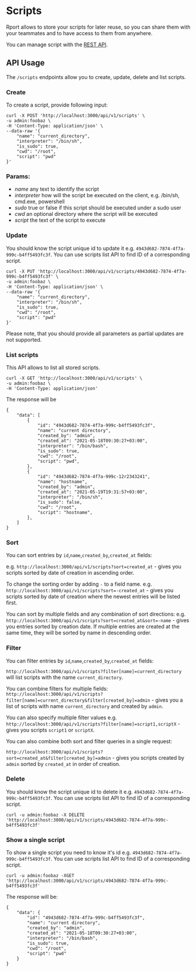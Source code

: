 # Scripts
Rport allows to store your scripts for later reuse, so you can share them with your teammates and to have access to them from anywhere.

You can manage script with the [REST API](https://petstore.swagger.io/?url=https://raw.githubusercontent.com/cloudradar-monitoring/rport/master/api-doc.yml#/Scripts).

## API Usage
The `/scripts` endpoints allow you to create, update, delete and list scripts.

### Create
To create a script, provide following input:

```
curl -X POST 'http://localhost:3000/api/v1/scripts' \
-u admin:foobaz \
-H 'Content-Type: application/json' \
--data-raw '{
	"name": "current_directory",
	"interpreter": "/bin/sh",
	"is_sudo": true,
	"cwd": "/root",
	"script": "pwd"
}'
```

### Params:

- _name_ any text to identify the script
- _interpreter_  how will the script be executed on the client, e.g. /bin/sh, cmd.exe, powershell
- _sudo_ true or false if this script should be executed under a sudo user
- _cwd_ an optional directory where the script will be executed
- _script_ the text of the script to execute

### Update
You should know the script unique id to update it e.g. `4943d682-7874-4f7a-999c-b4ff5493fc3f`. 
You can use scripts list API to find ID of a corresponding script.

```
curl -X PUT 'http://localhost:3000/api/v1/scripts/4943d682-7874-4f7a-999c-b4ff5493fc3f' \
-u admin:foobaz \
-H 'Content-Type: application/json' \
--data-raw '{
	"name": "current_directory",
	"interpreter": "/bin/sh",
	"is_sudo": true,
	"cwd": "/root",
	"script": "pwd"
}'
```
Please note, that you should provide all parameters as partial updates are not supported. 

### List scripts
This API allows to list all stored scripts.

```
curl -X GET 'http://localhost:3000/api/v1/scripts' \
-u admin:foobaz \
-H 'Content-Type: application/json'
```

The response will be

```
{
    "data": [
        {
            "id": "4943d682-7874-4f7a-999c-b4ff5493fc3f",
            "name": "current directory",
            "created_by": "admin",
            "created_at": "2021-05-18T09:30:27+03:00",
            "interpreter": "/bin/bash",
            "is_sudo": true,
            "cwd": "/root",
            "script": "pwd",
        },
        {
            "id": "4943d682-7874-4f7a-999c-12r2343241",
            "name": "hostname",
            "created_by": "admin",
            "created_at": "2021-05-19T19:31:57+03:00",
            "interpreter": "/bin/sh",
            "is_sudo": false,
            "cwd": "/root",
            "script": "hostname",
        },
    ]
}
```

### Sort
You can sort entries by `id`,`name`,`created_by`,`created_at` fields:

e.g. `http://localhost:3000/api/v1/scripts?sort=created_at` - gives you scripts sorted by date of creation in ascending order.

To change the sorting order by adding `-` to a field name.
e.g. `http://localhost:3000/api/v1/scripts?sort=-created_at` - gives you scripts sorted by date of creation where the newest entries will be listed first.

You can sort by multiple fields and any combination of sort directions:
e.g. `http://localhost:3000/api/v1/scripts?sort=created_at&sort=-name` - gives you entries sorted by creation date. If multiple entries are created at the same time, they will be sorted by name in descending order.

### Filter

You can filter entries by `id`,`name`,`created_by`,`created_at` fields:

`http://localhost:3000/api/v1/scripts?filter[name]=current_directory` will list scripts with the name `current_directory`.

You can combine filters for multiple fields:
`http://localhost:3000/api/v1/scripts?filter[name]=current_directory&filter[created_by]=admin` - gives you a list of scripts with name `current_directory` and created by `admin`.

You can also specify multiple filter values e.g.
`http://localhost:3000/api/v1/scripts?filter[name]=script1,scriptX` - gives you scripts `script1` or `scriptX`.

You can also combine both sort and filter queries in a single request:

`http://localhost:3000/api/v1/scripts?sort=created_at&filter[created_by]=admin` - gives you scripts created by `admin` sorted by `created_at` in order of creation.

### Delete
You should know the script unique id to delete it e.g. `4943d682-7874-4f7a-999c-b4ff5493fc3f`.
You can use scripts list API to find ID of a corresponding script.

```
curl -u admin:foobaz -X DELETE 'http://localhost:3000/api/v1/scripts/4943d682-7874-4f7a-999c-b4ff5493fc3f'
```

### Show a single script
To show a single script you need to know it's id e.g. `4943d682-7874-4f7a-999c-b4ff5493fc3f`.
You can use scripts list API to find ID of a corresponding script.

```
curl -u admin:foobaz -XGET 'http://localhost:3000/api/v1/scripts/4943d682-7874-4f7a-999c-b4ff5493fc3f'
```

The response will be:
```
{
    "data": {
        "id": "4943d682-7874-4f7a-999c-b4ff5493fc3f",
        "name": "current directory",
        "created_by": "admin",
        "created_at": "2021-05-18T09:30:27+03:00",
        "interpreter": "/bin/bash",
        "is_sudo": true,
        "cwd": "/root",
        "script": "pwd"
    }
}
```
